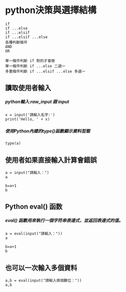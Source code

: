 # python決策與選擇結構
```
if
if ...else
if ...elsif
if ...elsif ...else
各種判斷條件
AND
OR
```
```
單一條件判斷 if 對的才會做
單一條件判斷 if ...else 二選一
多重條件判斷 if ...elsif ...else 多選一
```
## 讀取使用者輸入
##### python輸入:raw_input 跟 input
```
x = input('請輸入名字:')
print('Hello, ' + x)
```
##### 使用Python內建的type()函數顯示資料型態
```
type(a)
```
## 使用者如果直接輸入計算會錯誤
```
a = input("請輸入：")
a

b=a+1
b
```
## Python eval() 函数
##### eval() 函數用來執行一個字符串表達式，並返回表達式的值。
```
a = eval(input("請輸入："))
a

b=a+1
b
```
## 也可以一次輸入多個資料
```
a,b = eval(input("請輸入兩個數位："))
a,b
```

